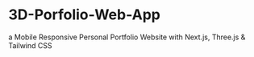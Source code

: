 # 3D-Porfolio-Web-App
a Mobile Responsive Personal Portfolio Website with Next.js, Three.js &amp; Tailwind CSS
